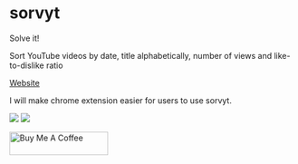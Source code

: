 # sorvyt
Solve it!

Sort YouTube videos by date, title alphabetically, number of views and like-to-dislike ratio

[Website](https://www.sorvyt.com/)

I will make chrome extension easier for users to use sorvyt.

<img src="https://img.shields.io/badge/typescript-%23007ACC.svg?style=for-the-badge&logo=typescript&logoColor=white"/>
<img src="https://img.shields.io/badge/nestjs-%23E0234E.svg?style=for-the-badge&logo=nestjs&logoColor=white"/>

<a href="https://www.buymeacoffee.com/WonSign" target="_blank"><img src="https://cdn.buymeacoffee.com/buttons/default-orange.png" alt="Buy Me A Coffee" height="41" width="174"></a>